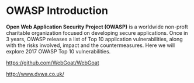 # OWASP Introduction
**Open Web Application Security Project (OWASP)** is a worldwide non-proft charitable organization focused on developing secure applications. Once in 3 years, OWASP releases a list of Top 10 application vulnerabilities, along with the risks involved, impact and the countermeasures. Here we will explore 2017 OWASP Top 10 vulnerabilities.


https://github.com/WebGoat/WebGoat

http://www.dvwa.co.uk/